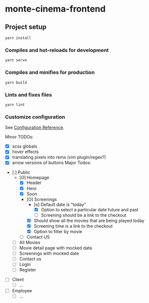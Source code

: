 # monte-cinema-frontend

## Project setup
```
yarn install
```

### Compiles and hot-reloads for development
```
yarn serve
```

### Compiles and minifies for production
```
yarn build
```

### Lints and fixes files
```
yarn lint
```

### Customize configuration
See [Configuration Reference](https://cli.vuejs.org/config/).

Minor TODOs:
- [X] scss globals
- [X] hover effects
- [X] translating pixels into rems (vim plugin/regex?)
- [X] arrow versions of buttons
Major Todos:
- [.] Public
  - [O] Homepage
    - [X] Header
    - [X] Hero
    - [X] Soon
    - [O] Screenings
      - [o] Default date is "today"
        - [X] Option to select a particular date future and past
        - [ ] Screening should be a link to the checkout
      - [X] Should show all the movies that are being played today
      - [X] Screening time is a link to the checkout
      - [X] Option to filter by movie
    - [ ] Contact US
  - [ ] All Movies
  - [ ] Movie detail page with mocked data
  - [ ] Screenings with mocked date
  - [ ] Contact us
  - [ ] Login
  - [ ] Register
- [ ] Client
  - [ ] ...
- [ ] Employee
  - [ ] ...
